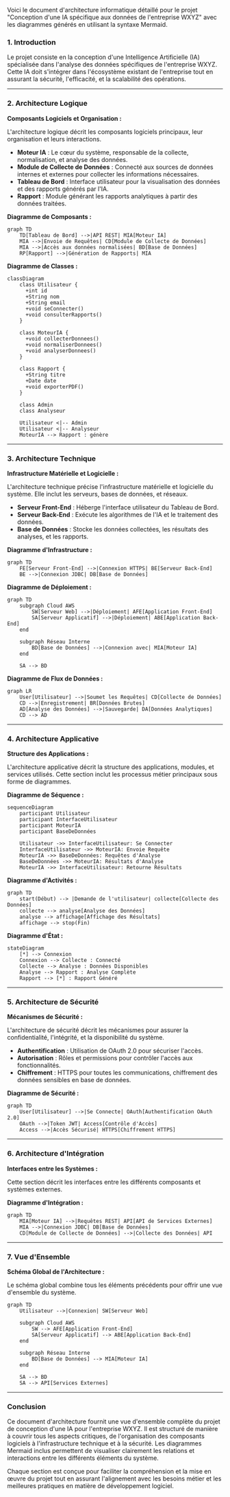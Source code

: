 Voici le document d'architecture informatique détaillé pour le projet "Conception d'une IA spécifique aux données de l'entreprise WXYZ" avec les diagrammes générés en utilisant la syntaxe Mermaid.

### 1. Introduction

Le projet consiste en la conception d'une Intelligence Artificielle (IA) spécialisée dans l'analyse des données spécifiques de l'entreprise WXYZ. Cette IA doit s'intégrer dans l'écosystème existant de l'entreprise tout en assurant la sécurité, l'efficacité, et la scalabilité des opérations.

---

### 2. Architecture Logique

**Composants Logiciels et Organisation :**

L'architecture logique décrit les composants logiciels principaux, leur organisation et leurs interactions.

- **Moteur IA** : Le cœur du système, responsable de la collecte, normalisation, et analyse des données.
- **Module de Collecte de Données** : Connecté aux sources de données internes et externes pour collecter les informations nécessaires.
- **Tableau de Bord** : Interface utilisateur pour la visualisation des données et des rapports générés par l'IA.
- **Rapport** : Module générant les rapports analytiques à partir des données traitées.

**Diagramme de Composants :**

```mermaid
graph TD
    TD[Tableau de Bord] -->|API REST| MIA[Moteur IA]
    MIA -->|Envoie de Requêtes| CD[Module de Collecte de Données]
    MIA -->|Accès aux données normalisées| BD[Base de Données]
    RP[Rapport] -->|Génération de Rapports| MIA
```

**Diagramme de Classes :**

```mermaid
classDiagram
    class Utilisateur {
      +int id
      +String nom
      +String email
      +void seConnecter()
      +void consulterRapports()
    }
    
    class MoteurIA {
      +void collecterDonnees()
      +void normaliserDonnees()
      +void analyserDonnees()
    }
    
    class Rapport {
      +String titre
      +Date date
      +void exporterPDF()
    }

    class Admin
    class Analyseur

    Utilisateur <|-- Admin
    Utilisateur <|-- Analyseur
    MoteurIA --> Rapport : génère
```

---

### 3. Architecture Technique

**Infrastructure Matérielle et Logicielle :**

L'architecture technique précise l'infrastructure matérielle et logicielle du système. Elle inclut les serveurs, bases de données, et réseaux.

- **Serveur Front-End** : Héberge l'interface utilisateur du Tableau de Bord.
- **Serveur Back-End** : Exécute les algorithmes de l'IA et le traitement des données.
- **Base de Données** : Stocke les données collectées, les résultats des analyses, et les rapports.

**Diagramme d'Infrastructure :**

```mermaid
graph TD
    FE[Serveur Front-End] -->|Connexion HTTPS| BE[Serveur Back-End]
    BE -->|Connexion JDBC| DB[Base de Données]
```

**Diagramme de Déploiement :**

```mermaid
graph TD
    subgraph Cloud AWS
        SW[Serveur Web] -->|Déploiement| AFE[Application Front-End]
        SA[Serveur Applicatif] -->|Déploiement| ABE[Application Back-End]
    end
    
    subgraph Réseau Interne
        BD[Base de Données] -->|Connexion avec| MIA[Moteur IA]
    end
    
    SA --> BD
```

**Diagramme de Flux de Données :**

```mermaid
graph LR
    User[Utilisateur] -->|Soumet les Requêtes| CD[Collecte de Données]
    CD -->|Enregistrement| BR[Données Brutes]
    AD[Analyse des Données] -->|Sauvegarde| DA[Données Analytiques]
    CD --> AD
```

---

### 4. Architecture Applicative

**Structure des Applications :**

L'architecture applicative décrit la structure des applications, modules, et services utilisés. Cette section inclut les processus métier principaux sous forme de diagrammes.

**Diagramme de Séquence :**

```mermaid
sequenceDiagram
    participant Utilisateur
    participant InterfaceUtilisateur
    participant MoteurIA
    participant BaseDeDonnées
    
    Utilisateur ->> InterfaceUtilisateur: Se Connecter
    InterfaceUtilisateur ->> MoteurIA: Envoie Requête
    MoteurIA ->> BaseDeDonnées: Requêtes d'Analyse
    BaseDeDonnées ->> MoteurIA: Résultats d'Analyse
    MoteurIA ->> InterfaceUtilisateur: Retourne Résultats
```

**Diagramme d'Activités :**

```mermaid
graph TD
    start(Début) --> |Demande de l'utilisateur| collecte[Collecte des Données]
    collecte --> analyse[Analyse des Données]
    analyse --> affichage[Affichage des Résultats]
    affichage --> stop(Fin)
```

**Diagramme d'État :**

```mermaid
stateDiagram
    [*] --> Connexion
    Connexion --> Collecte : Connecté
    Collecte --> Analyse : Données Disponibles
    Analyse --> Rapport : Analyse Complète
    Rapport --> [*] : Rapport Généré
```

---

### 5. Architecture de Sécurité

**Mécanismes de Sécurité :**

L'architecture de sécurité décrit les mécanismes pour assurer la confidentialité, l'intégrité, et la disponibilité du système.

- **Authentification** : Utilisation de OAuth 2.0 pour sécuriser l'accès.
- **Autorisation** : Rôles et permissions pour contrôler l'accès aux fonctionnalités.
- **Chiffrement** : HTTPS pour toutes les communications, chiffrement des données sensibles en base de données.

**Diagramme de Sécurité :**

```mermaid
graph TD
    User[Utilisateur] -->|Se Connecte| OAuth[Authentification OAuth 2.0]
    OAuth -->|Token JWT| Access[Contrôle d'Accès]
    Access -->|Accès Sécurisé| HTTPS[Chiffrement HTTPS]
```

---

### 6. Architecture d'Intégration

**Interfaces entre les Systèmes :**

Cette section décrit les interfaces entre les différents composants et systèmes externes.

**Diagramme d'Intégration :**

```mermaid
graph TD
    MIA[Moteur IA] -->|Requêtes REST| API[API de Services Externes]
    MIA -->|Connexion JDBC| DB[Base de Données]
    CD[Module de Collecte de Données] -->|Collecte des Données| API
```

---

### 7. Vue d'Ensemble

**Schéma Global de l'Architecture :**

Le schéma global combine tous les éléments précédents pour offrir une vue d'ensemble du système.

```mermaid
graph TD
    Utilisateur -->|Connexion| SW[Serveur Web]
    
    subgraph Cloud AWS
        SW --> AFE[Application Front-End]
        SA[Serveur Applicatif] --> ABE[Application Back-End]
    end
    
    subgraph Réseau Interne
        BD[Base de Données] --> MIA[Moteur IA]
    end
    
    SA --> BD
    SA --> API[Services Externes]
```

---

### Conclusion

Ce document d'architecture fournit une vue d'ensemble complète du projet de conception d'une IA pour l'entreprise WXYZ. Il est structuré de manière à couvrir tous les aspects critiques, de l'organisation des composants logiciels à l'infrastructure technique et à la sécurité. Les diagrammes Mermaid inclus permettent de visualiser clairement les relations et interactions entre les différents éléments du système.

Chaque section est conçue pour faciliter la compréhension et la mise en œuvre du projet tout en assurant l'alignement avec les besoins métier et les meilleures pratiques en matière de développement logiciel.

